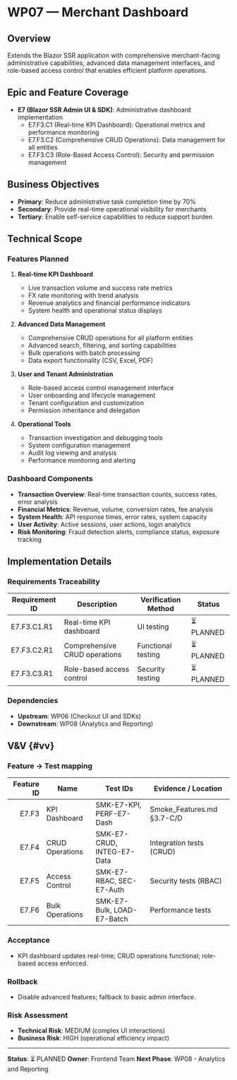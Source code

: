 # WP07 — Merchant Dashboard

## Overview
Extends the Blazor SSR application with comprehensive merchant-facing administrative capabilities, advanced data management interfaces, and role-based access control that enables efficient platform operations.

## Epic and Feature Coverage
- **E7 (Blazor SSR Admin UI & SDK)**: Administrative dashboard implementation
  - E7.F3.C1 (Real-time KPI Dashboard): Operational metrics and performance monitoring
  - E7.F3.C2 (Comprehensive CRUD Operations): Data management for all entities
  - E7.F3.C3 (Role-Based Access Control): Security and permission management

## Business Objectives
- **Primary**: Reduce administrative task completion time by 70%
- **Secondary**: Provide real-time operational visibility for merchants
- **Tertiary**: Enable self-service capabilities to reduce support burden

## Technical Scope

### Features Planned
1. **Real-time KPI Dashboard**
   - Live transaction volume and success rate metrics
   - FX rate monitoring with trend analysis
   - Revenue analytics and financial performance indicators
   - System health and operational status displays

2. **Advanced Data Management**
   - Comprehensive CRUD operations for all platform entities
   - Advanced search, filtering, and sorting capabilities
   - Bulk operations with batch processing
   - Data export functionality (CSV, Excel, PDF)

3. **User and Tenant Administration**
   - Role-based access control management interface
   - User onboarding and lifecycle management
   - Tenant configuration and customization
   - Permission inheritance and delegation

4. **Operational Tools**
   - Transaction investigation and debugging tools
   - System configuration management
   - Audit log viewing and analysis
   - Performance monitoring and alerting

### Dashboard Components
- **Transaction Overview**: Real-time transaction counts, success rates, error analysis
- **Financial Metrics**: Revenue, volume, conversion rates, fee analysis
- **System Health**: API response times, error rates, system capacity
- **User Activity**: Active sessions, user actions, login analytics
- **Risk Monitoring**: Fraud detection alerts, compliance status, exposure tracking

## Implementation Details

### Requirements Traceability
| Requirement ID | Description | Verification Method | Status |
|---|---|---|---|
| E7.F3.C1.R1 | Real-time KPI dashboard | UI testing | ⏳ PLANNED |
| E7.F3.C2.R1 | Comprehensive CRUD operations | Functional testing | ⏳ PLANNED |
| E7.F3.C3.R1 | Role-based access control | Security testing | ⏳ PLANNED |

### Dependencies
- **Upstream**: WP06 (Checkout UI and SDKs)
- **Downstream**: WP08 (Analytics and Reporting)

## V&V {#vv}
### Feature → Test mapping
| Feature ID | Name | Test IDs | Evidence / Location |
|-----------:|------|----------|---------------------|
| E7.F3 | KPI Dashboard | SMK-E7-KPI, PERF-E7-Dash | Smoke_Features.md §3.7-C/D |
| E7.F4 | CRUD Operations | SMK-E7-CRUD, INTEG-E7-Data | Integration tests (CRUD) |
| E7.F5 | Access Control | SMK-E7-RBAC, SEC-E7-Auth | Security tests (RBAC) |
| E7.F6 | Bulk Operations | SMK-E7-Bulk, LOAD-E7-Batch | Performance tests |

### Acceptance
- KPI dashboard updates real-time; CRUD operations functional; role-based access enforced.

### Rollback
- Disable advanced features; fallback to basic admin interface.

### Risk Assessment
- **Technical Risk**: MEDIUM (complex UI interactions)
- **Business Risk**: HIGH (operational efficiency impact)

---
**Status**: ⏳ PLANNED
**Owner**: Frontend Team
**Next Phase**: WP08 - Analytics and Reporting